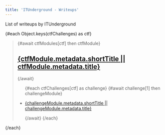 ```yaml
---
title: 'ITUnderground - Writeups'
---
```


<script>
	import { page } from '$app/stores';
	const writeupFiles = import.meta.glob('./*/*/*.md');
	const ctfFiles = import.meta.glob('./*/*.md');
	const cwd = $page.url.pathname;

	const ctfChallenges = {};
	for (const path in writeupFiles) {
		const pathElements = path.split('/'); // ['./', 'ctf', 'challenge', '+page.md']
		const ctf = pathElements[1];
		const challenge = pathElements[2];

		const challenges = ctfChallenges[ctf] || [];
		challenges.push(
			[
				pathElements.splice(1, 2).join('/'),
				writeupFiles[path]()
			] // the markdown module
		);
		ctfChallenges[ctf] = challenges;
	}

	const ctfModules = {};
	for (const path in ctfFiles) {
		const pathElements = path.split('/');
		const ctf = pathElements[1];

		ctfModules[ctf] = ctfFiles[path]();
	}


</script>

List of writeups by ITUnderground

{#each Object.keys(ctfChallenges) as ctf}

<blockquote>

{#await ctfModules[ctf] then ctfModule}

## <a href="{cwd}/{ctf}">{ctfModule.metadata.shortTitle || ctfModule.metadata.title}</a>

{/await}

<ul>

{#each ctfChallenges[ctf] as challenge}
{#await challenge[1] then challengeModule}

<li>
<a href="{cwd}/{challenge[0]}">
{challengeModule.metadata.shortTitle || challengeModule.metadata.title}
</a>
</li>

{/await}
{/each}

</ul>
</blockquote>

{/each}
